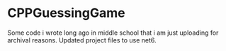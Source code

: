 # CPPGuessingGame
Some code i wrote long ago in middle school that i am just uploading for archival reasons.  Updated project files to use net6.

